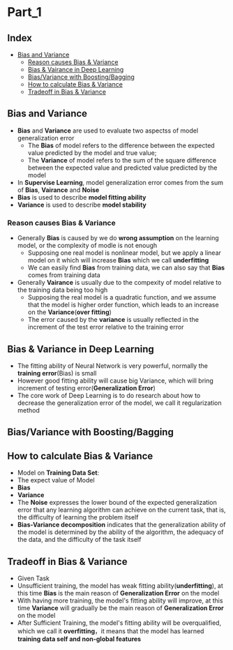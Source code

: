 Part_1
===

Index
---
<!-- TOC -->
* [Bias and Variance](#Bias-and-Variance)
  * [Reason causes Bias & Variance](#Reason-causes-Bias-&-Variance)
  * [Bias & Vairance in Deep Learning](#Bias-&-Variance-in-Deep-Learning)
  * [Bias/Variance with Boosting/Bagging](#Bias/Variance-with-Boosting/Bagging)
  * [How to calculate Bias & Variance](#How-to-calculate-Bias-&-Variance)
  * [Tradeoff in Bias & Variance](#Tradeoff-in-Bias-&-Variance)

<!-- TOC -->
 
## Bias and Variance
* **Bias** and **Variance** are used to evaluate two aspectss of model generalization error
  * The **Bias** of model refers to the difference between the expected value predicted by the model and true value;
  *  The **Variance** of model refers to the sum of the square difference between the expected value and predicted value predicted by the model
* In **Supervise Learning**, model generalization error comes from the sum of **Bias**, **Vairance** and **Noise**
* **Bias** is used to describe **model fitting ability**</br>
* **Variance** is used to describe **model stability**
  
### Reason causes Bias & Variance
* Generally **Bias** is caused by we do **wrong assumption** on the learning model, or the complexity of modle is not enough
  * Supposing one real model is nonlinear model, but we apply a linear model on it which will increase **Bias** which we call **underfitting**
  * We can easily find **Bias** from training data, we can also say that **Bias** comes from training data
* Generally **Vairance** is usually due to the compexity of model relative to the training data being too high
  * Supposing the real model is a quadratic function, and we assume that the model is higher order function, which leads to an increase on the **Variance**(**over fitting**)
  * The error caused by the **variance** is usually reflected in the increment of the test error relative to the training error

## Bias & Variance in Deep Learning
* The fitting ability of Neural Network is very powerful, normally the **training error**(Bias) is small
* However good fitting ability will cause big Variance, which will bring increment of testing error(**Generalization Error**)
* The core work of Deep Learning is to do research about how to decrease the generalization error of the model, we call it regularization method

## Bias/Variance with Boosting/Bagging

## How to calculate Bias & Variance
* Model on **Training Data Set**:
* The expect value of Model
* **Bias**
* **Variance**
* The **Noise** expresses the lower bound of the expected generalization error that any learning algorithm can achieve on the current task, that is, the difficulty of learning the problem itself
* **Bias-Variance decomposition** indicates that the generalization ability of the model is determined by the ability of the algorithm, the adequacy of the data, and the difficulty of the task itself

## Tradeoff in Bias & Variance
* Given Task
 * Unsufficient training, the model has weak fitting ability(**underfitting**), at this time **Bias** is the main reason of **Generalization Error** on the model
 * With having more training, the model's fitting ability will improve, at this time **Variance** will gradually be the main reason of **Generalization Error** on the model
 * After Sufficient Training, the model's fitting ability will be overqualified, which we call it **overfitting**，it means that the model has learned **training data self and non-global features**  
 
